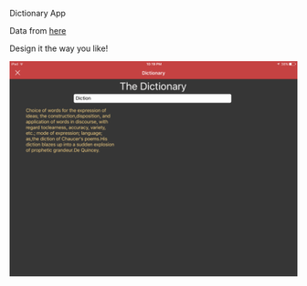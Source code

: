 Dictionary App

Data from [here](https://github.com/adambom/dictionary)

Design it the way you like!

![](screenshot.png)
